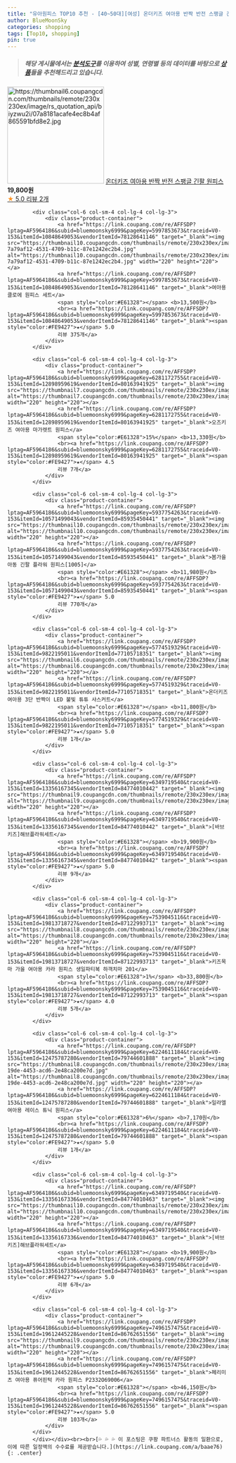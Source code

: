 ```yaml
---
title: "유아원피스 TOP10 추천 - [40~50대][여성] 온더키즈 여아용 반짝 반전 스팽글 긴팔 원피스"
author: BlueMoonSky
categories: shopping
tags: [Top10, shopping]
pin: true
---
```


> ##### 해당 게시물에서는 [**분석도구**](https://itemscout.io/)를 이용하여 **성별**, **연령별** 등의 데이터를 바탕으로 [**상품**](https://link.coupang.com/a/baae76)들을 추천해드리고 있습니다.
<div class="container"><div class="row">
            <div class="col-6 col-sm-4 col-lg-4 col-lg-3">
                <div class="product-container">
                    <a href="https://link.coupang.com/re/AFFSDP?lptag=AF5964186&subid=bluemoonsky6999&pageKey=6063927961&traceid=V0-153&itemId=11163732352&vendorItemId=78441869143" target="_blank"><img src="https://thumbnail6.coupangcdn.com/thumbnails/remote/230x230ex/image/rs_quotation_api/biyzwu2i/07a8181acafe4ec8b4af865591bfd8e2.jpg" alt="https://thumbnail6.coupangcdn.com/thumbnails/remote/230x230ex/image/rs_quotation_api/biyzwu2i/07a8181acafe4ec8b4af865591bfd8e2.jpg" width="220" height="220"></a>
                    <a href="https://link.coupang.com/re/AFFSDP?lptag=AF5964186&subid=bluemoonsky6999&pageKey=6063927961&traceid=V0-153&itemId=11163732352&vendorItemId=78441869143" target="_blank">온더키즈 여아용 반짝 반전 스팽글 긴팔 원피스</a>
                    <span style="color:#E61328"></span> <b>19,800원</b>
                    <br><a href="https://link.coupang.com/re/AFFSDP?lptag=AF5964186&subid=bluemoonsky6999&pageKey=6063927961&traceid=V0-153&itemId=11163732352&vendorItemId=78441869143" target="_blank"><span style="color:#FE9427">★</span> 5.0
                    리뷰 2개</a>
                </div>
            </div>
            
            <div class="col-6 col-sm-4 col-lg-4 col-lg-3">
                <div class="product-container">
                    <a href="https://link.coupang.com/re/AFFSDP?lptag=AF5964186&subid=bluemoonsky6999&pageKey=5997853673&traceid=V0-153&itemId=10848649053&vendorItemId=78128641146" target="_blank"><img src="https://thumbnail10.coupangcdn.com/thumbnails/remote/230x230ex/image/retail/images/509190803953909-7a79af12-4531-4709-b11c-87e1242ec2b4.jpg" alt="https://thumbnail10.coupangcdn.com/thumbnails/remote/230x230ex/image/retail/images/509190803953909-7a79af12-4531-4709-b11c-87e1242ec2b4.jpg" width="220" height="220"></a>
                    <a href="https://link.coupang.com/re/AFFSDP?lptag=AF5964186&subid=bluemoonsky6999&pageKey=5997853673&traceid=V0-153&itemId=10848649053&vendorItemId=78128641146" target="_blank">여아용 클로에 원피스 세트</a>
                    <span style="color:#E61328"></span> <b>13,500원</b>
                    <br><a href="https://link.coupang.com/re/AFFSDP?lptag=AF5964186&subid=bluemoonsky6999&pageKey=5997853673&traceid=V0-153&itemId=10848649053&vendorItemId=78128641146" target="_blank"><span style="color:#FE9427">★</span> 5.0
                    리뷰 375개</a>
                </div>
            </div>
            
            <div class="col-6 col-sm-4 col-lg-4 col-lg-3">
                <div class="product-container">
                    <a href="https://link.coupang.com/re/AFFSDP?lptag=AF5964186&subid=bluemoonsky6999&pageKey=6281172755&traceid=V0-153&itemId=12898959619&vendorItemId=80163941925" target="_blank"><img src="https://thumbnail7.coupangcdn.com/thumbnails/remote/230x230ex/image/rs_quotation_api/o0xbl2ly/dd35cdefbc784502bfd2a959f5eeb47c.jpg" alt="https://thumbnail7.coupangcdn.com/thumbnails/remote/230x230ex/image/rs_quotation_api/o0xbl2ly/dd35cdefbc784502bfd2a959f5eeb47c.jpg" width="220" height="220"></a>
                    <a href="https://link.coupang.com/re/AFFSDP?lptag=AF5964186&subid=bluemoonsky6999&pageKey=6281172755&traceid=V0-153&itemId=12898959619&vendorItemId=80163941925" target="_blank">오즈키즈 여아용 마가렛트 원피스</a>
                    <span style="color:#E61328">15%</span> <b>13,330원</b>
                    <br><a href="https://link.coupang.com/re/AFFSDP?lptag=AF5964186&subid=bluemoonsky6999&pageKey=6281172755&traceid=V0-153&itemId=12898959619&vendorItemId=80163941925" target="_blank"><span style="color:#FE9427">★</span> 4.5
                    리뷰 7개</a>
                </div>
            </div>
            
            <div class="col-6 col-sm-4 col-lg-4 col-lg-3">
                <div class="product-container">
                    <a href="https://link.coupang.com/re/AFFSDP?lptag=AF5964186&subid=bluemoonsky6999&pageKey=5937754263&traceid=V0-153&itemId=10571499043&vendorItemId=85935450441" target="_blank"><img src="https://thumbnail10.coupangcdn.com/thumbnails/remote/230x230ex/image/vendor_inventory/5321/64acd0087d21f6b7a341e0d1d58e6d6c50a397eb7083f37d529129a14eec.jpg" alt="https://thumbnail10.coupangcdn.com/thumbnails/remote/230x230ex/image/vendor_inventory/5321/64acd0087d21f6b7a341e0d1d58e6d6c50a397eb7083f37d529129a14eec.jpg" width="220" height="220"></a>
                    <a href="https://link.coupang.com/re/AFFSDP?lptag=AF5964186&subid=bluemoonsky6999&pageKey=5937754263&traceid=V0-153&itemId=10571499043&vendorItemId=85935450441" target="_blank">봄가을 아동 긴팔 플라워 원피스[1005]</a>
                    <span style="color:#E61328"></span> <b>11,980원</b>
                    <br><a href="https://link.coupang.com/re/AFFSDP?lptag=AF5964186&subid=bluemoonsky6999&pageKey=5937754263&traceid=V0-153&itemId=10571499043&vendorItemId=85935450441" target="_blank"><span style="color:#FE9427">★</span> 5.0
                    리뷰 770개</a>
                </div>
            </div>
            
            <div class="col-6 col-sm-4 col-lg-4 col-lg-3">
                <div class="product-container">
                    <a href="https://link.coupang.com/re/AFFSDP?lptag=AF5964186&subid=bluemoonsky6999&pageKey=5774519329&traceid=V0-153&itemId=9822195011&vendorItemId=77105718351" target="_blank"><img src="https://thumbnail6.coupangcdn.com/thumbnails/remote/230x230ex/image/rs_quotation_api/nxhxceje/2478005f5daa428c9f53e6f61ee30e69.jpg" alt="https://thumbnail6.coupangcdn.com/thumbnails/remote/230x230ex/image/rs_quotation_api/nxhxceje/2478005f5daa428c9f53e6f61ee30e69.jpg" width="220" height="220"></a>
                    <a href="https://link.coupang.com/re/AFFSDP?lptag=AF5964186&subid=bluemoonsky6999&pageKey=5774519329&traceid=V0-153&itemId=9822195011&vendorItemId=77105718351" target="_blank">온더키즈 여아용 3단 반짝이 LED 불빛 튜튜 샤스커트</a>
                    <span style="color:#E61328"></span> <b>11,800원</b>
                    <br><a href="https://link.coupang.com/re/AFFSDP?lptag=AF5964186&subid=bluemoonsky6999&pageKey=5774519329&traceid=V0-153&itemId=9822195011&vendorItemId=77105718351" target="_blank"><span style="color:#FE9427">★</span> 5.0
                    리뷰 1개</a>
                </div>
            </div>
            
            <div class="col-6 col-sm-4 col-lg-4 col-lg-3">
                <div class="product-container">
                    <a href="https://link.coupang.com/re/AFFSDP?lptag=AF5964186&subid=bluemoonsky6999&pageKey=6349719540&traceid=V0-153&itemId=13356167345&vendorItemId=84774010442" target="_blank"><img src="https://thumbnail9.coupangcdn.com/thumbnails/remote/230x230ex/image/vendor_inventory/266b/481deefac088bf642139d5a3e58ee863b24db3ddea812dcd487dce2ae15d.jpg" alt="https://thumbnail9.coupangcdn.com/thumbnails/remote/230x230ex/image/vendor_inventory/266b/481deefac088bf642139d5a3e58ee863b24db3ddea812dcd487dce2ae15d.jpg" width="220" height="220"></a>
                    <a href="https://link.coupang.com/re/AFFSDP?lptag=AF5964186&subid=bluemoonsky6999&pageKey=6349719540&traceid=V0-153&itemId=13356167345&vendorItemId=84774010442" target="_blank">[바브키즈]해브플라워세트</a>
                    <span style="color:#E61328"></span> <b>19,900원</b>
                    <br><a href="https://link.coupang.com/re/AFFSDP?lptag=AF5964186&subid=bluemoonsky6999&pageKey=6349719540&traceid=V0-153&itemId=13356167345&vendorItemId=84774010442" target="_blank"><span style="color:#FE9427">★</span> 5.0
                    리뷰 9개</a>
                </div>
            </div>
            
            <div class="col-6 col-sm-4 col-lg-4 col-lg-3">
                <div class="product-container">
                    <a href="https://link.coupang.com/re/AFFSDP?lptag=AF5964186&subid=bluemoonsky6999&pageKey=7539045116&traceid=V0-153&itemId=19813718727&vendorItemId=87122993713" target="_blank"><img src="https://thumbnail8.coupangcdn.com/thumbnails/remote/230x230ex/image/vendor_inventory/bda2/6d8ee25018d32cc8ecfa0fb67d8c2c66eff9ecbf1a1d40c6d6b7d440bf5c.jpg" alt="https://thumbnail8.coupangcdn.com/thumbnails/remote/230x230ex/image/vendor_inventory/bda2/6d8ee25018d32cc8ecfa0fb67d8c2c66eff9ecbf1a1d40c6d6b7d440bf5c.jpg" width="220" height="220"></a>
                    <a href="https://link.coupang.com/re/AFFSDP?lptag=AF5964186&subid=bluemoonsky6999&pageKey=7539045116&traceid=V0-153&itemId=19813718727&vendorItemId=87122993713" target="_blank">키즈목마 가을 여아용 카라 원피스 생일파티복 하객치마 201</a>
                    <span style="color:#E61328">1%</span> <b>33,800원</b>
                    <br><a href="https://link.coupang.com/re/AFFSDP?lptag=AF5964186&subid=bluemoonsky6999&pageKey=7539045116&traceid=V0-153&itemId=19813718727&vendorItemId=87122993713" target="_blank"><span style="color:#FE9427">★</span> 4.0
                    리뷰 5개</a>
                </div>
            </div>
            
            <div class="col-6 col-sm-4 col-lg-4 col-lg-3">
                <div class="product-container">
                    <a href="https://link.coupang.com/re/AFFSDP?lptag=AF5964186&subid=bluemoonsky6999&pageKey=6224611184&traceid=V0-153&itemId=12475787280&vendorItemId=79744601888" target="_blank"><img src="https://thumbnail8.coupangcdn.com/thumbnails/remote/230x230ex/image/retail/images/2021/12/08/12/8/06685ecc-19de-4453-acd6-2e48ca200e7d.jpg" alt="https://thumbnail8.coupangcdn.com/thumbnails/remote/230x230ex/image/retail/images/2021/12/08/12/8/06685ecc-19de-4453-acd6-2e48ca200e7d.jpg" width="220" height="220"></a>
                    <a href="https://link.coupang.com/re/AFFSDP?lptag=AF5964186&subid=bluemoonsky6999&pageKey=6224611184&traceid=V0-153&itemId=12475787280&vendorItemId=79744601888" target="_blank">일라엘 여아용 레이스 튜닉 원피스</a>
                    <span style="color:#E61328">6%</span> <b>7,170원</b>
                    <br><a href="https://link.coupang.com/re/AFFSDP?lptag=AF5964186&subid=bluemoonsky6999&pageKey=6224611184&traceid=V0-153&itemId=12475787280&vendorItemId=79744601888" target="_blank"><span style="color:#FE9427">★</span> 5.0
                    리뷰 1개</a>
                </div>
            </div>
            
            <div class="col-6 col-sm-4 col-lg-4 col-lg-3">
                <div class="product-container">
                    <a href="https://link.coupang.com/re/AFFSDP?lptag=AF5964186&subid=bluemoonsky6999&pageKey=6349719540&traceid=V0-153&itemId=13356167336&vendorItemId=84774010463" target="_blank"><img src="https://thumbnail10.coupangcdn.com/thumbnails/remote/230x230ex/image/vendor_inventory/1721/2ca95b58a74f63c8c686184a389148ca051e0f1481d31e80f3b5924e90f6.jpg" alt="https://thumbnail10.coupangcdn.com/thumbnails/remote/230x230ex/image/vendor_inventory/1721/2ca95b58a74f63c8c686184a389148ca051e0f1481d31e80f3b5924e90f6.jpg" width="220" height="220"></a>
                    <a href="https://link.coupang.com/re/AFFSDP?lptag=AF5964186&subid=bluemoonsky6999&pageKey=6349719540&traceid=V0-153&itemId=13356167336&vendorItemId=84774010463" target="_blank">[바브키즈]해브플라워세트</a>
                    <span style="color:#E61328"></span> <b>19,900원</b>
                    <br><a href="https://link.coupang.com/re/AFFSDP?lptag=AF5964186&subid=bluemoonsky6999&pageKey=6349719540&traceid=V0-153&itemId=13356167336&vendorItemId=84774010463" target="_blank"><span style="color:#FE9427">★</span> 5.0
                    리뷰 6개</a>
                </div>
            </div>
            
            <div class="col-6 col-sm-4 col-lg-4 col-lg-3">
                <div class="product-container">
                    <a href="https://link.coupang.com/re/AFFSDP?lptag=AF5964186&subid=bluemoonsky6999&pageKey=7496157475&traceid=V0-153&itemId=19612445228&vendorItemId=86762651556" target="_blank"><img src="https://thumbnail9.coupangcdn.com/thumbnails/remote/230x230ex/image/vendor_inventory/df28/ebfcc7882b87e1415a002328084137c22b9336dbaf88a1ab1e4c7e4f2f3a.jpg" alt="https://thumbnail9.coupangcdn.com/thumbnails/remote/230x230ex/image/vendor_inventory/df28/ebfcc7882b87e1415a002328084137c22b9336dbaf88a1ab1e4c7e4f2f3a.jpg" width="220" height="220"></a>
                    <a href="https://link.coupang.com/re/AFFSDP?lptag=AF5964186&subid=bluemoonsky6999&pageKey=7496157475&traceid=V0-153&itemId=19612445228&vendorItemId=86762651556" target="_blank">페리미츠 여아용 퓨어핀턱 카라 원피스 P2332O69006</a>
                    <span style="color:#E61328"></span> <b>46,150원</b>
                    <br><a href="https://link.coupang.com/re/AFFSDP?lptag=AF5964186&subid=bluemoonsky6999&pageKey=7496157475&traceid=V0-153&itemId=19612445228&vendorItemId=86762651556" target="_blank"><span style="color:#FE9427">★</span> 5.0
                    리뷰 103개</a>
                </div>
            </div>
            </div></div><br><br>[💦 💦 💦 이 포스팅은 쿠팡 파트너스 활동의 일환으로, 이에 따른 일정액의 수수료를 제공받습니다.](https://link.coupang.com/a/baae76){: .center}